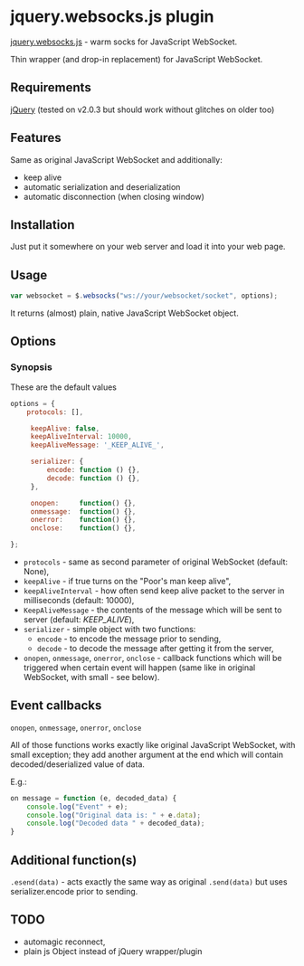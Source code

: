 jquery.websocks.js plugin
=========================

[jquery.websocks.js](http://github.com) - warm socks for JavaScript WebSocket.

Thin wrapper (and drop-in replacement) for JavaScript WebSocket.

Requirements
------------

[jQuery](http://jquery.com/) (tested on v2.0.3 but should work without glitches on older too)

Features
--------

Same as original JavaScript WebSocket and additionally:

* keep alive
* automatic serialization and deserialization
* automatic disconnection (when closing window)

Installation
------------

Just put it somewhere on your web server and load it into your web page.

Usage
-----

```js
var websocket = $.websocks("ws://your/websocket/socket", options);
```

It returns (almost) plain, native JavaScript WebSocket object.

Options
-------

### Synopsis

These are the default values

```js
options = {
	protocols: [],

     keepAlive: false,
     keepAliveInterval: 10000,
     keepAliveMessage: '_KEEP_ALIVE_',

     serializer: {
         encode: function () {},
         decode: function () {},
     },

     onopen:     function() {},
     onmessage:  function() {},
     onerror:    function() {},
     onclose:    function() {},

};
```

- ```protocols``` - same as second parameter of original WebSocket (default: None),
- ```keepAlive``` - if true turns on the "Poor's man keep alive",
- ```keepAliveInterval``` - how often send keep alive packet to the server in milliseconds (default: 10000),
- ```KeepAliveMessage``` - the contents of the message which will be sent to server (default: _KEEP_ALIVE_),
- ```serializer``` - simple object with two functions:
  - ```encode``` - to encode the message prior to sending,
  - ```decode``` - to decode the message after getting it from the server,
- ```onopen```, ```onmessage```, ```onerror```, ```onclose``` - callback functions which will be triggered when certain event will happen (same like in original WebSocket, with small - see below).

Event callbacks
---------------

```onopen```, ```onmessage```, ```onerror```, ```onclose```

All of those functions works exactly like original JavaScript WebSocket, with small exception; they add another argument at the end which will contain decoded/deserialized value of data.

E.g.:

```js
on message = function (e, decoded_data) {
	console.log("Event" + e);
	console.log("Original data is: " + e.data);
	console.log("Decoded data " + decoded_data);
}
```

Additional function(s)
----------------------

```.esend(data)``` - acts exactly the same way as original ```.send(data)``` but uses serializer.encode prior to sending.

TODO
----

- automagic reconnect,
- plain js Object instead of jQuery wrapper/plugin

